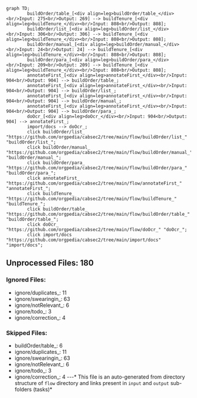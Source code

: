 ```mermaid
graph TD;
        buildOrder/table_[<div align=leg>buildOrder/table_</div><br/>Input: 275<br/>Output: 269] --> buildTenure_[<div align=leg>buildTenure_</div><br/>Input: 808<br/>Output: 808];
        buildOrder/list_[<div align=leg>buildOrder/list_</div><br/>Input: 306<br/>Output: 306] --> buildTenure_[<div align=leg>buildTenure_</div><br/>Input: 808<br/>Output: 808];
        buildOrder/manual_[<div align=leg>buildOrder/manual_</div><br/>Input: 24<br/>Output: 24] --> buildTenure_[<div align=leg>buildTenure_</div><br/>Input: 808<br/>Output: 808];
        buildOrder/para_[<div align=leg>buildOrder/para_</div><br/>Input: 209<br/>Output: 209] --> buildTenure_[<div align=leg>buildTenure_</div><br/>Input: 808<br/>Output: 808];
        annotateFirst_[<div align=leg>annotateFirst_</div><br/>Input: 904<br/>Output: 904] --> buildOrder/table_;
        annotateFirst_[<div align=leg>annotateFirst_</div><br/>Input: 904<br/>Output: 904] --> buildOrder/list_;
        annotateFirst_[<div align=leg>annotateFirst_</div><br/>Input: 904<br/>Output: 904] --> buildOrder/manual_;
        annotateFirst_[<div align=leg>annotateFirst_</div><br/>Input: 904<br/>Output: 904] --> buildOrder/para_;
        doOcr_[<div align=leg>doOcr_</div><br/>Input: 904<br/>Output: 904] --> annotateFirst_;
        import/docs --> doOcr_;
        click buildOrder/list_ "https://github.com/orgpedia/cabsec2/tree/main/flow/buildOrder/list_" "buildOrder/list_";
        click buildOrder/manual_ "https://github.com/orgpedia/cabsec2/tree/main/flow/buildOrder/manual_" "buildOrder/manual_";
        click buildOrder/para_ "https://github.com/orgpedia/cabsec2/tree/main/flow/buildOrder/para_" "buildOrder/para_";
        click annotateFirst_ "https://github.com/orgpedia/cabsec2/tree/main/flow/annotateFirst_" "annotateFirst_";
        click buildTenure_ "https://github.com/orgpedia/cabsec2/tree/main/flow/buildTenure_" "buildTenure_";
        click buildOrder/table_ "https://github.com/orgpedia/cabsec2/tree/main/flow/buildOrder/table_" "buildOrder/table_";
        click doOcr_ "https://github.com/orgpedia/cabsec2/tree/main/flow/doOcr_" "doOcr_";
        click import/docs "https://github.com/orgpedia/cabsec2/tree/main/import/docs" "import/docs";
```
## Unprocessed Files: 180
### Ignored Files:
  - ignore/duplicates_: 11
  - ignore/swearingin_: 63
  - ignore/notRelevant_: 6
  - ignore/todo_: 3
  - ignore/correction_: 4
### Skipped Files:
  - buildOrder/table_: 6
  - ignore/duplicates_: 11
  - ignore/swearingin_: 63
  - ignore/notRelevant_: 6
  - ignore/todo_: 3
  - ignore/correction_: 4
---* This file is an auto-generated from directory structure of `flow` directory and links present in `input` and `output` sub-folders (tasks)*
